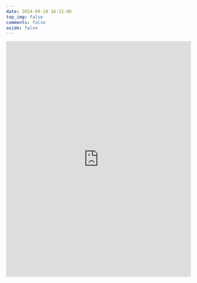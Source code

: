 ```yaml
---
date: 2024-09-18 16:21:06
top_img: false
comments: false
aside: false
---
```


<iframe src="https://www.itbaima.cn/document" width="100%" height="645px" frameborder="0" allowfullscreen></iframe>
